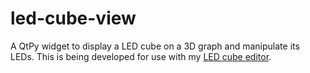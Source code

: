 # led-cube-view
A QtPy widget to display a LED cube on a 3D graph and manipulate its LEDs.
This is being developed for use with my [LED cube editor](https://github.com/crash8229/led-cube-editor).
